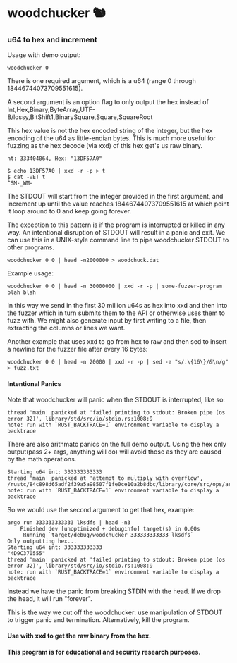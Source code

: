 # woodchucker 🐿️

### u64 to hex and increment

Usage with demo output:
```
woodchucker 0
```
There is one required argument, which is a u64 (range 0 through 18446744073709551615).

A second argument is an option flag to only output the hex instead of Int,Hex,Binary,ByteArray,UTF-8/lossy,BitShift1,BinarySquare,Square,SquareRoot

This hex value is not the hex encoded string of the integer, but the hex encoding of the u64 as little-endian bytes. This is much more useful for fuzzing as the hex decode (via xxd) of this hex get's us raw binary.

```
nt: 333404064, Hex: "13DF57A0"
```
```
$ echo 13DF57A0 | xxd -r -p > t
$ cat -vET t
^SM-_WM- 

```
The STDOUT will start from the integer provided in the first argument, and increment up until the value reaches 18446744073709551615 at which point it loop around to 0 and keep going forever. 

The exception to this pattern is if the program is interrupted or killed in any way. An intentional disruption of STDOUT will result in a panic and exit. We can use this in a UNIX-style command line to pipe woodchucker STDOUT to other programs.
```
woodchucker 0 0 | head -n2000000 > woodchuck.dat
```
Example usage:
```
woodchucker 0 0 | head -n 30000000 | xxd -r -p | some-fuzzer-program blah blah
```
In this way we send in the first 30 million u64s as hex into xxd and then into the fuzzer which in turn submits them to the API or otherwise uses them to fuzz with. We might also generate input by first writing to a file, then extracting the columns or lines we want.

Another example that uses xxd to go from hex to raw and then sed to insert a newline for the fuzzer file after every 16 bytes:
```
woodchucker 0 0 | head -n 20000 | xxd -r -p | sed -e "s/.\{16\}/&\n/g" > fuzz.txt
```

#### Intentional Panics

Note that woodchucker will panic when the STDOUT is interrupted, like so:

```
thread 'main' panicked at 'failed printing to stdout: Broken pipe (os error 32)', library/std/src/io/stdio.rs:1008:9
note: run with `RUST_BACKTRACE=1` environment variable to display a backtrace
```

There are also arithmatc panics on the full demo output. Using the hex only output(pass 2+ args, anything will do) will avoid those as they are caused by the math operations.

```
Starting u64 int: 333333333333
thread 'main' panicked at 'attempt to multiply with overflow', /rustc/84c898d65adf2f39a5a98507f1fe0ce10a2b8dbc/library/core/src/ops/arith.rs:345:45
note: run with `RUST_BACKTRACE=1` environment variable to display a backtrace
```
So we would use the second argument to get that hex, example:

```
argo run 333333333333 lksdfs | head -n3
    Finished dev [unoptimized + debuginfo] target(s) in 0.00s
     Running `target/debug/woodchucker 333333333333 lksdfs`
Only outputting hex...
Starting u64 int: 333333333333
"4D9C370555"
thread 'main' panicked at 'failed printing to stdout: Broken pipe (os error 32)', library/std/src/io/stdio.rs:1008:9
note: run with `RUST_BACKTRACE=1` environment variable to display a backtrace
```
Instead we have the panic from breaking STDIN with the head. If we drop the head, it will run "forever".

This is the way we cut off the woodchucker: use manipulation of STDOUT to trigger panic and termination. Alternatively, kill the program.

#### Use with xxd to get the raw binary from the hex.

#### This program is for educational and security research purposes.
